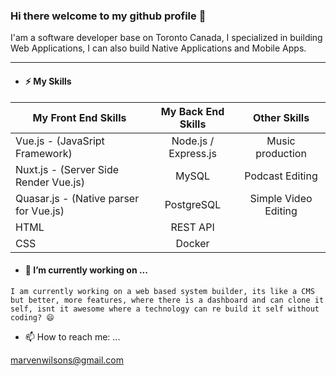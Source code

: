 ### Hi there welcome to my github profile 👋

I'am a software developer base on Toronto Canada, I specialized in building Web Applications, I can also build Native Applications and Mobile Apps.

<hr/>

- #### ⚡ My Skills 

| My Front End Skills                       | My Back End Skills    | Other Skills            |
| ------------------------------------------| :----------------:    | :---------------------: |
| Vue.js - (JavaSript Framework)            | Node.js / Express.js  | Music production        |
| Nuxt.js - (Server Side Render Vue.js)     | MySQL                 | Podcast Editing         |
| Quasar.js - (Native parser for Vue.js)    | PostgreSQL            | Simple Video Editing    |
| HTML                                      | REST API              |                         |
| CSS                                       | Docker                |                         |


- #### 🔭 I’m currently working on ...
`
I am currently working on a web based system builder, its like a CMS but better, more features, where there is a dashboard and can clone it self, isnt it awesome where a technology can re build it self without coding? 😄
`

- 📫 How to reach me: ...

marvenwilsons@gmail.com



<!--
**marvenwilsons/marvenwilsons** is a ✨ _special_ ✨ repository because its `README.md` (this file) appears on your GitHub profile.

Here are some ideas to get you started:


- 🌱 I’m currently learning ...
- 👯 I’m looking to collaborate on ...
- 🤔 I’m looking for help with ...
- 💬 Ask me about ...

- 😄 Pronouns: ...
- ⚡ Fun fact: ...
-->
